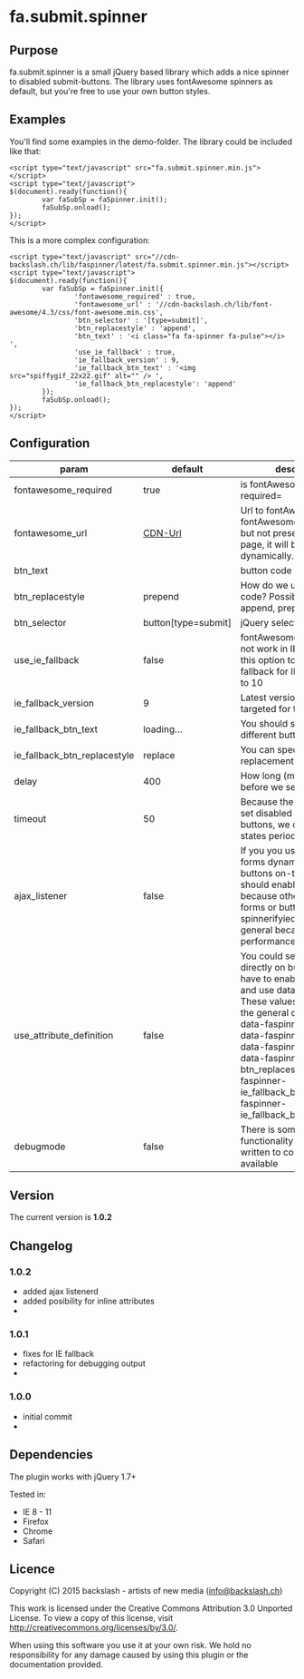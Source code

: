 # fa.submit.spinner
## Purpose
fa.submit.spinner is a small jQuery based library which adds a nice spinner to disabled submit-buttons. The library uses fontAwesome spinners as default, but you're free to use your own button styles.

## Examples
You'll find some examples in the demo-folder.
The library could be included like that:
```
<script type="text/javascript" src="fa.submit.spinner.min.js"></script>
<script type="text/javascript">
$(document).ready(function(){
        var faSubSp = faSpinner.init();
        faSubSp.onload();
});
</script>
```
This is a more complex configuration:
```
<script type="text/javascript" src="//cdn-backslash.ch/lib/faspinner/latest/fa.submit.spinner.min.js"></script>
<script type="text/javascript">
$(document).ready(function(){
        var faSubSp = faSpinner.init({
                'fontawesome_required' : true,
                'fontawesome_url' : '//cdn-backslash.ch/lib/font-awesome/4.3/css/font-awesome.min.css',
                'btn_selector' : '[type=submit]',
                'btn_replacestyle' : 'append',
                'btn_text' : '<i class="fa fa-spinner fa-pulse"></i> ',
                'use_ie_fallback' : true,
                'ie_fallback_version' : 9,
                'ie_fallback_btn_text' : '<img src="spiffygif_22x22.gif" alt="" /> ',
                'ie_fallback_btn_replacestyle': 'append'
        });
        faSubSp.onload();
});
</script>
```


## Configuration
| param |	default |	description |
|----- | ------- | --------- |
| fontawesome_required |	true |	is fontAwesome library required= |
| fontawesome_url |	[CDN-Url](//cdn-backslash.ch/lib/font-awesome/4.3/css/font-awesome.min.css) |	Url to fontAwesome. If fontAwesome is required but not present on the page, it will be loaded dynamically. |
| btn_text |	<i class="fa fa-spinner fa-pulse"></i> |	button code |
| btn_replacestyle |	prepend |	How do we use the button code? Possible values: append, prepend, replace |
| btn_selector |	button[type=submit] |	jQuery selector |
| use_ie_fallback |	false |	fontAwesome spinners do not work in IE < 10. Enable this option to provide a fallback for IE version prior to 10 |
| ie_fallback_version |	9 |	Latest version of IE which is targeted for the fallback|
| ie_fallback_btn_text | loading… |	You should specify a different button code for IE.|
| ie_fallback_btn_replacestyle |	replace |	You can specify a different replacement style.|
| delay |	400 |	How long (ms) do we wait before we set the spinner? |
| timeout |	50 	| Because the script does not set disabled properties of buttons, we check the states periodically.|
| ajax_listener |	false | If you you use ajax to load forms dynamically or create buttons on-the-fly, you should enable this flag, because otherwise these forms or buttons are not spinnerifyied. Disable it in general because of performance reasons.|
| use_attribute_definition |	false | You could set params directly on buttons. You have to enable this option and use data-attribtute. These values will overwrite the general config. Params: data-faspinner-enabled, data-faspinner-delay, data-faspinner-btn_text, data-faspinner-btn_replacestyle, data-faspinner-ie_fallback_btn_text, data-faspinner-ie_fallback_btn_replacestyle |
| debugmode |	false |	There is some basic debug functionality available. It's written to console, if available|

## Version
The current version is **1.0.2**
## Changelog
### 1.0.2
- added ajax listenerd
- added posibility for inline attributes
- 
### 1.0.1
- fixes for IE fallback
- refactoring for debugging output
- 
### 1.0.0
- initial commit
- 
## Dependencies
The plugin works with jQuery 1.7+

Tested in:
* IE 8 - 11
* Firefox
* Chrome
* Safari

## Licence
Copyright (C) 2015 backslash - artists of new media (info@backslash.ch)

This work is licensed under the Creative Commons
Attribution 3.0 Unported License. To view a copy
of this license, visit
http://creativecommons.org/licenses/by/3.0/.
 
When using this software you use it at your own risk. We hold
no responsibility for any damage caused by using this plugin
or the documentation provided.
